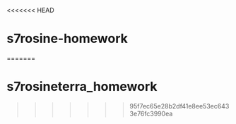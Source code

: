 <<<<<<< HEAD
# s7rosine-homework
=======
# s7rosineterra_homework
>>>>>>> 95f7ec65e28b2df41e8ee53ec6433e76fc3990ea
